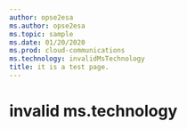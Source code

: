```yaml
---
author: opse2esa
ms.author: opse2esa
ms.topic: sample
ms.date: 01/20/2020
ms.prod: cloud-communications 
ms.technology: invalidMsTechnology
title: it is a test page.
---
```


# invalid ms.technology

